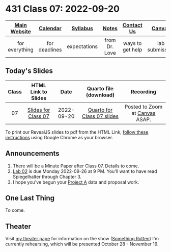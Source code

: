 # 431 Class 07: 2022-09-20

[Main Website](https://thomaselove.github.io/431-2022/) | [Calendar](https://thomaselove.github.io/431-2022/calendar.html) | [Syllabus](https://thomaselove.github.io/431-syllabus-2022/) | [Notes](https://thomaselove.github.io/431-notes/) | [Contact Us](https://thomaselove.github.io/431-2022/contact.html) | [Canvas](https://canvas.case.edu) | [Data and Code](https://github.com/THOMASELOVE/431-data)
:-----------: | :--------------: | :----------: | :---------: | :-------------: | :-----------: | :------------:
for everything | for deadlines | expectations | from Dr. Love | ways to get help | lab submission | for downloads

## Today's Slides

Class | HTML Link to Slides | Date | Quarto file (download) | Recording
:---: | :------------: | :---: | :--------------: | :----: 
07 | [Slides for Class 07](https://thomaselove.github.io/431-slides-2022/class07.html) | 2022-09-20 | [Quarto for Class 07 slides](https://thomaselove.github.io/431-slides-2022/class07.qmd) | Posted to Zoom at [Canvas](https://canvas.case.edu) ASAP.

To print our RevealJS slides to pdf from the HTML Link, [follow these instructions](https://quarto.org/docs/presentations/revealjs/presenting.html#print-to-pdf) using Google Chrome as your browser.

## Announcements

1. There will be a Minute Paper after Class 07. Details to come.
2. [Lab 02](https://github.com/THOMASELOVE/431-labs-2022) is due Monday 2022-09-26 at 9 PM. You'll want to have read Spiegelhalter through Chapter 3.
3. I hope you've begun your [Project A](https://thomaselove.github.io/431-projectA-2022) data and proposal work.

## One Last Thing

To come.

## Theater

Visit [my theater page](https://github.com/THOMASELOVE/theater) for information on the show ([Something Rotten](https://www.hudsonplayers.com/something-rotten/)) I'm currently rehearsing, which will be presented October 28 - November 19.
